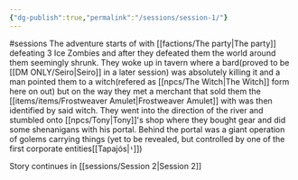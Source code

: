 ```yaml
---
{"dg-publish":true,"permalink":"/sessions/session-1/"}
---
```


#sessions
The adventure starts of with [[factions/The party\|The party]] defeating 3 Ice Zombies and after they defeated them the world around them seemingly shrunk.
They woke up in tavern where a bard(proved to be [[DM ONLY/Seiro\|Seiro]] in a later session) was absolutely killing it and a man pointed them to a witch(refered as [[npcs/The Witch\|The Witch]] form here on out) but on the way they met a merchant that sold them the [[items/items/Frostweaver Amulet\|Frostweaver Amulet]] with was then identified by said witch.
They went into the direction of the river and stumbled onto [[npcs/Tony\|Tony]]'s shop where they bought gear and did some shenanigans with his portal.
Behind the portal was a giant operation of golems carrying things (yet to be revealed, but controlled by one of the first corporate entities[[Tapajós|`¹`]])

Story continues in [[sessions/Session 2\|Session 2]]


